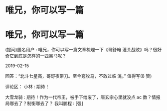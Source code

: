 # 唯兄，你可以写一篇

# 唯兄，你可以写一篇

(提问)匿名用户 : 唯兄，你可以写一篇文章梳理一下《哥舒翰 潼关战败》吗？很好奇它到底是怎样的一匹黑马呢？

2019-02-15

回答：“北斗七星高，哥舒夜带刀。至今窥牧马，不敢过临 洮。” 值得写(8 赞)

评论区： 小林 : 期待！

大雪龙骑 : 期待！作为一代帝王，被手下给废了，唐玄宗心里就没点 ac 数？情报局哪去了？制衡哪去了？ 我叫鹏程 : [强]